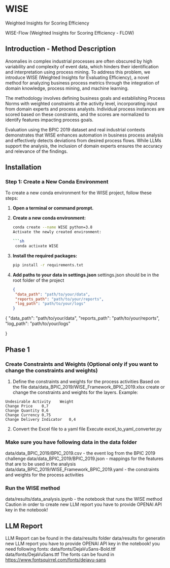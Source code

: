 # WISE
Weighted Insights for Scoring Efficiency

WISE-Flow (Weighted Insights for Scoring Efficiency - FLOW)

## Introduction - Method Description
Anomalies in complex industrial processes are often obscured by high variability and complexity of event data, which hinders their identification and interpretation using process mining. To address this problem, we introduce WISE (Weighted Insights for Evaluating Efficiency), a novel method for analyzing business process metrics through the integration of domain knowledge, process mining, and machine learning.

The methodology involves defining business goals and establishing Process Norms with weighted constraints at the activity level, incorporating input from domain experts and process analysts. Individual process instances are scored based on these constraints, and the scores are normalized to identify features impacting process goals.

Evaluation using the BPIC 2019 dataset and real industrial contexts demonstrates that WISE enhances automation in business process analysis and effectively detects deviations from desired process flows. While LLMs support the analysis, the inclusion of domain experts ensures the accuracy and relevance of the findings.

## Installation

### Step 1: Create a New Conda Environment

To create a new conda environment for the WISE project, follow these steps:

1. **Open a terminal or command prompt.**

2. **Create a new conda environment:**

   ```sh
   conda create --name WISE python=3.8
   Activate the newly created environment:

   ```sh
    conda activate WISE
    ```
3. **Install the required packages:**

   ```sh
   pip install -r requirements.txt
   ```
4. **Add paths to your data in settings.json**
settings.json should be in the root folder of the project

   ```json
   {
    "data_path": "path/to/your/data",
    "reports_path": "path/to/your/reports",
    "log_path": "path/to/your/logs"
   }
   ```  
{
    "data_path": "path/to/your/data",
    "reports_path": "path/to/your/reports",
    "log_path": "path/to/your/logs"

}

## Phase 1
### Create Constraints and Weights (Optional only if you want to change the constraints and weights)
1. Define the constraints and weights for the process activities
Based on the file data/data_BPIC_2019/WISE_Framework_BPIC_2019.xlsx create or change the constraints and weights for the layers.
Example:
```
Undesirable Activity	Weight
Change Price	0,7
Change Quantity	0,6
Change Currency	0,75
Change Delivery Indicator	0,4
```
2. Convert the Excel file to a yaml file
Execute excel_to_yaml_converter.py

### Make sure you have following data in the data folder
data/data_BPIC_2019/BPIC_2019.csv - the event log from the BPIC 2019 challenge
data/data_BPIC_2019/BPIC_2019.json - mappings for the features that are to be used in the analysis
data/data_BPIC_2019/WISE_Framework_BPIC_2019.yaml - the constraints and weights for the process activities

### Run the WISE method
data/results/data_analysis.ipynb - the notebook that runs the WISE method
Caution in order to create new LLM report you have to provide OPENAI API key in the notebook!

## LLM Report
LLM Report can be found in the data/results folder
data/results
for generatin new LLM report you have to provide OPENAI API key in the notebook!
you need following fonts:
data/fonts/DejaVuSans-Bold.ttf
data/fonts/DejaVuSans.ttf
The fonts can be found in https://www.fontsquirrel.com/fonts/dejavu-sans
